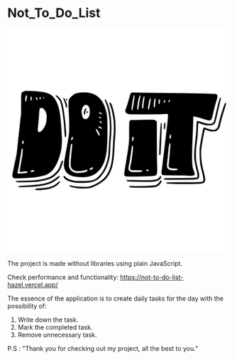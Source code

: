 # Not_To_Do_List
![alt-текст](https://github.com/Vyacheslavorlov777/Not_To_Do_List/blob/main/assets/img/Logo.png "Текст заголовка логотипа 1")

The project is made without libraries using plain JavaScript.

Check performance and functionality: https://not-to-do-list-hazel.vercel.app/

The essence of the application is to create daily tasks for the day with the possibility of:
1) Write down the task.
2) Mark the completed task.
3) Remove unnecessary task.

P.S : "Thank you for checking out my project, all the best to you."
